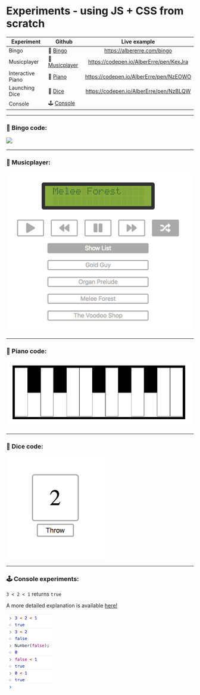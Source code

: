 # Experiments - using JS + CSS from scratch

| Experiment        | Github                                    | Live example                            |
| -------------     |-------------                              |:-------------:                          |
| Bingo             | 🎉 [Bingo](experiments/Bingo)             | https://albererre.com/bingo            |
| Musicplayer       | 🎵 [Musicplayer](experiments/Musicplayer) | https://codepen.io/AlberErre/pen/KexJra |
| Interactive Piano | 🎹 [Piano](experiments/Piano)             | https://codepen.io/AlberErre/pen/NzEOWO |
| Launching Dice    | 🎲 [Dice](experiments/Dice)               | https://codepen.io/AlberErre/pen/NzBLQW |
| Console           | 🕹️ [Console](experiments/Console)         |                                         |

---------- 

### 🎉 Bingo code:
<img src="experiments/bingo.gif">

---------- 

### 🎵 Musicplayer:
<img src="experiments/musicplayer.png">

---------- 

### 🎹 Piano code:
<img src="experiments/piano.png">

---------- 

### 🎲 Dice code:
<img src="experiments/dice.png">

---------- 

### 🕹️ Console experiments:
`3 < 2 < 1` returns `true`

A more detailed explanation is available [here!](experiments/Console/console-experiments.js)

<img src="experiments/console.png">
